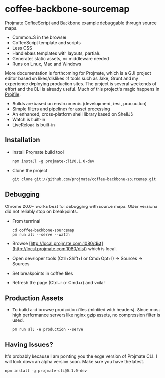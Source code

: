 # coffee-backbone-sourcemap

Projmate CoffeeScript and Backbone example debuggable through source maps.

* CommonJS in the browser
* CoffeeScript template and scripts
* Less CSS
* Handlebars templates with layouts, partials
* Generates static assets, no middleware needed
* Runs on Linux, Mac and Windows

More documentation is forthcoming for Projmate, which is a GUI project editor
based on likes/dislikes of tools such as Jake, Grunt and my experience deploying
production sites. The project is several weekends of effort and the CLI is
already useful. Much of this project's magic happens in [Projfile](Projfile.coffee).

* Builds are based on environments (development, test, production)
* Simple filters and pipelines for asset processing
* An enhanced, cross-platform shell library based on ShellJS
* Watch is built-in
* LiveReload is built-in

## Installation

*   Install Projmate build tool

        npm install -g projmate-cli@0.1.0-dev

*   Clone the project

        git clone git://github.com/projmate/coffee-backbone-sourcemap.git


## Debugging

Chrome 26.0+ works best for debugging with source maps. Older versions did
not reliably stop on breakpoints.

*   From terminal

        cd coffee-backbone-sourcemap
        pm run all --serve --watch

*   Browse [http://local.projmate.com:1080/dist](http://local.projmate.com:1080/dist) which is local.

*   Open developer tools (Ctrl+Shift+I or Cmd+Opt+I) -> Sources -> Sources

*   Set breakpoints in coffee files

*   Refresh the page (Ctrl+r or Cmd+r) and voila!


## Production Assets

*   To build and browse production files (minified with headers). Since most
    high performance servers like nginx gzip assets, no compression filter is
    used.

        pm run all -e production --serve


## Having Issues?

It's probably because I am pointing you the edge version of Projmate CLI.
I will lock down an alpha version soon. Make sure you have the latest.

    npm install -g projmate-cli@0.1.0-dev
